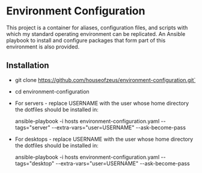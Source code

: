 Environment Configuration
=========================

This project is a container for aliases, configuration files, and scripts
with which my standard operating environment can be replicated. An Ansible
playbook to install and configure packages that form part of this environment is
also provided.

Installation
------------

* git clone https://github.com/houseofzeus/environment-configuration.git`

* cd environment-configuration

* For servers - replace USERNAME with the user whose home directory the
  dotfiles should be installed in:

    ansible-playbook -i hosts environment-configuration.yaml --tags="server" --extra-vars="user=USERNAME" --ask-become-pass

* For desktops - replace USERNAME with the user whose home directory the
  dotfiles should be installed in:

    ansible-playbook -i hosts environment-configuration.yaml --tags="desktop" --extra-vars="user=USERNAME" --ask-become-pass

